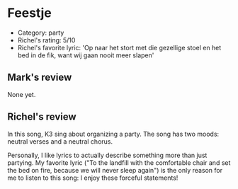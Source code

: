 # Feestje

 * Category: party
 * Richel's rating: 5/10
 * Richel's favorite lyric: 'Op naar het stort met die gezellige stoel en het bed in de fik, want wij gaan nooit meer slapen'

## Mark's review

None yet.

## Richel's review

In this song, K3 sing about organizing a party. The song has two moods:
neutral verses and a neutral chorus.

Personally, I like lyrics to actually describe something more than just
partying. My favorite lyric ("To the landfill with the comfortable chair
and set the bed on fire, because we will never sleep again") is the only
reason for me to listen to this song: I enjoy these forceful statements!
